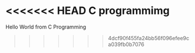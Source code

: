 <<<<<<< HEAD
C programmimg
=======
Hello World from C Programming
>>>>>>> 4dcf90f455fa24bb56f096efee9ca039fb0b7076
